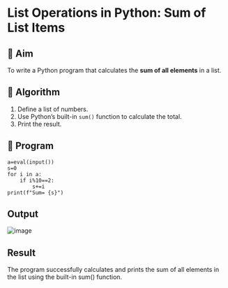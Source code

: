 # List Operations in Python: Sum of List Items

## 🎯 Aim
To write a Python program that calculates the **sum of all elements** in a list.

## 🧠 Algorithm
1. Define a list of numbers.
2. Use Python’s built-in `sum()` function to calculate the total.
3. Print the result.

## 🧾 Program
```
a=eval(input())
s=0
for i in a:
    if i%10==2:
        s+=i
print(f"Sum= {s}")
```

## Output
![image](https://github.com/user-attachments/assets/17c49830-c1a2-4847-8841-ab1ebc92f337)


## Result

The program successfully calculates and prints the sum of all elements in the list using the built-in sum() function.
